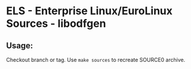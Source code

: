 # ELS - Enterprise Linux/EuroLinux Sources - libodfgen
 
## Usage:
  Checkout branch or tag. Use `make sources` to recreate  SOURCE0 archive.
